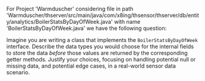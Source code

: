 For Project 'Warmduscher' considering file in path 'Warmduscher/thserver/src/main/java/com/x8ing/thsensor/thserver/db/entity/analytics/BoilerStatsByDayOfWeek.java' with name 'BoilerStatsByDayOfWeek.java' we have the following question: 

Imagine you are writing a class that implements the `BoilerStatsByDayOfWeek` interface.  Describe the data types you would choose for the internal fields to store the data *before* those values are returned by the corresponding getter methods. Justify your choices, focusing on handling potential null or missing data, and potential edge cases, in a real-world sensor data scenario.